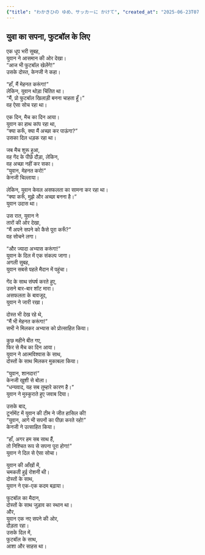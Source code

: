 ```yaml
---
{"title": "わかきひの ゆめ、サッカーに かけて", "created_at": "2025-06-23T07:11:26.013938+09:00"}
---
```


## युवा का सपना, फुटबॉल के लिए

एक धूप भरी सुबह,  
युवान ने आसमान की ओर देखा।  
“आज भी फुटबॉल खेलेंगे!”  
उसके दोस्त, केनजी ने कहा।  

“हाँ, मैं मेहनत करूंगा!”  
लेकिन, युवान थोड़ा चिंतित था।  
“मैं, प्रो फुटबॉल खिलाड़ी बनना चाहता हूँ।”  
वह ऐसा सोच रहा था।  

एक दिन, मैच का दिन आया।  
युवान का हाथ कांप रहा था,  
“क्या करूँ, क्या मैं अच्छा कर पाऊंगा?”  
उसका दिल धड़क रहा था।  

जब मैच शुरू हुआ,  
वह गेंद के पीछे दौड़ा, लेकिन,  
वह अच्छा नहीं कर सका।  
“युवान, मेहनत करो!”  
केनजी चिल्लाया।  

लेकिन, युवान केवल असफलता का सामना कर रहा था।  
“क्या करूँ, मुझे और अच्छा बनना है।”  
युवान उदास था।  

उस रात, युवान ने  
तारों की ओर देखा,  
“मैं अपने सपने को कैसे पूरा करूँ?”  
वह सोचने लगा।  

“और ज्यादा अभ्यास करूंगा!”  
युवान के दिल में एक संकल्प जागा।  
अगली सुबह,  
युवान सबसे पहले मैदान में पहुंचा।  

गेंद के साथ संघर्ष करते हुए,  
उसने बार-बार शॉट मारा।  
असफलता के बावजूद,  
युवान ने जारी रखा।  

दोस्त भी देख रहे थे,  
“मैं भी मेहनत करूंगा!”  
सभी ने मिलकर अभ्यास को प्रोत्साहित किया।  

कुछ महीने बीत गए,  
फिर से मैच का दिन आया।  
युवान ने आत्मविश्वास के साथ,  
दोस्तों के साथ मिलकर मुकाबला किया।  

“युवान, शानदार!”  
केनजी खुशी से बोला।  
“धन्यवाद, यह सब तुम्हारे कारण है।”  
युवान ने मुस्कुराते हुए जवाब दिया।  

उसके बाद,  
टूर्नामेंट में युवान की टीम ने जीत हासिल की!  
“युवान, आगे भी सपनों का पीछा करते रहो!”  
केनजी ने उत्साहित किया।  

“हाँ, अगर हम सब साथ हैं,  
तो निश्चित रूप से सपना पूरा होगा!”  
युवान ने दिल से ऐसा सोचा।  

युवान की आँखों में,  
चमकती हुई रोशनी थी।  
दोस्तों के साथ,  
युवान ने एक-एक कदम बढ़ाया।  

फुटबॉल का मैदान,  
दोस्तों के साथ जुड़ाव का स्थान था।  
और,  
युवान एक नए सपने की ओर,  
दौड़ता रहा।  
उसके दिल में,  
फुटबॉल के साथ,  
आशा और साहस था।

